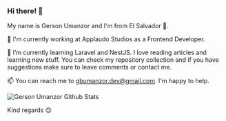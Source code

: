 ### Hi there! 👋

My name is Gerson Umanzor and I'm from El Salvador 💙.

🔭 I'm currently working at Applaudo Studios as a Frontend Developer.

🌱 I’m currently learning Laravel and NestJS. I love reading articles and learning new stuff. You can check my repository collection and if you have suggestions make sure to leave comments or contact me.

📫 You can reach me to gbumanzor.dev@gmail.com. I'm happy to help. 

![Gerson Umanzor Github Stats](https://github-readme-stats.vercel.app/api?username=gbumanzordev&show_icons=true&hide_border=true)

Kind regards 😊

<!--
**gbumanzor/gbumanzor** is a ✨ _special_ ✨ repository because its `README.md` (this file) appears on your GitHub profile.

Here are some ideas to get you started:

- 🔭 I’m currently working on ...
- 🌱 I’m currently learning ...
- 👯 I’m looking to collaborate on ...
- 🤔 I’m looking for help with ...
- 💬 Ask me about ...
- 📫 How to reach me: ...
- 😄 Pronouns: ...
- ⚡ Fun fact: ...
-->
